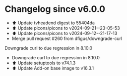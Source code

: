 # Changelog since v6.0.0
- ⬆️ Update tvheadend digest to 55404da 
- ⬆️ Update picons/picons to v2024-09-21--23-05-53 
- ⬆️ Update picons/picons to v2024-09-12--21-17-13 
- Merge pull request #260 from dfigus/downgrade-curl

Downgrade curl to due regression in 8.10.0 
- Downgrade curl to due regression in 8.10.0 
- ⬆️ Update setuptools to v74.1.3 
- ⬆️ Update Add-on base image to v16.3.1 
